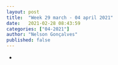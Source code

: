 ```yaml
---
layout: post
title:  "Week 29 march - 04 april 2021"
date:   2021-02-28 08:43:59
categories: ["04-2021"]
author: "Nelson Gonçalves"
published: false
---
```


*
